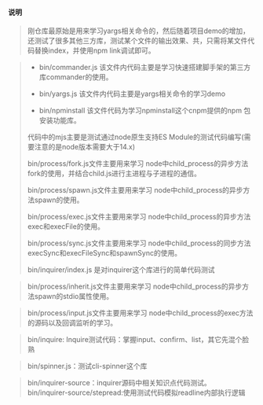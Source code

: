 #### 说明
> 刚仓库最原始是用来学习yargs相关命令的，然后随着项目demo的增加，还测试了很多其他三方库，测试某个文件的输出效果、共，只需将某文件代码替换index，并使用npm link调试即可。

> + bin/commander.js 该文件内代码主要是学习快速搭建脚手架的第三方库commander的使用。
>
> + bin/yargs.js  该文件内代码主要是yargs相关命令的学习demo
>
> + bin/npminstall  该文件代码为学习npminstall这个cnpm提供的npm 包安装功能库。
>
> 代码中的mjs主要是测试通过node原生支持ES Module的测试代码编写(需要注意的是node版本需要大于14.x)
>
> bin/process/fork.js文件主要用来学习  node中child_process的异步方法fork的使用，并结合child.js进行主进程与子进程的通信。
>
> bin/process/spawn.js文件主要用来学习  node中child_process的异步方法spawn的使用。
>
> bin/process/exec.js文件主要用来学习  node中child_process的异步方法exec和execFile的使用。
>
> bin/process/sync.js文件主要用来学习  node中child_process的同步方法execSync和execFileSync和spawnSync的使用。
>
> bin/inquirer/index.js 是对inquirer这个库进行的简单代码测试

> bin/process/inherit.js文件主要用来学习  node中child_process的异步方法spawn的stdio属性使用。

> bin/process/input.js文件主要用来学习  node中child_process的exec方法的源码以及回调监听的学习。

> bin/inquire: Inquire测试代码：掌握input、confirm、list，其它先混个脸熟

> bin/spinner.js：测试cli-spinner这个库


> bin/inquirer-source：inquirer源码中相关知识点代码测试。   
> bin/inquirer-source/stepread:使用测试代码模拟readline内部执行逻辑